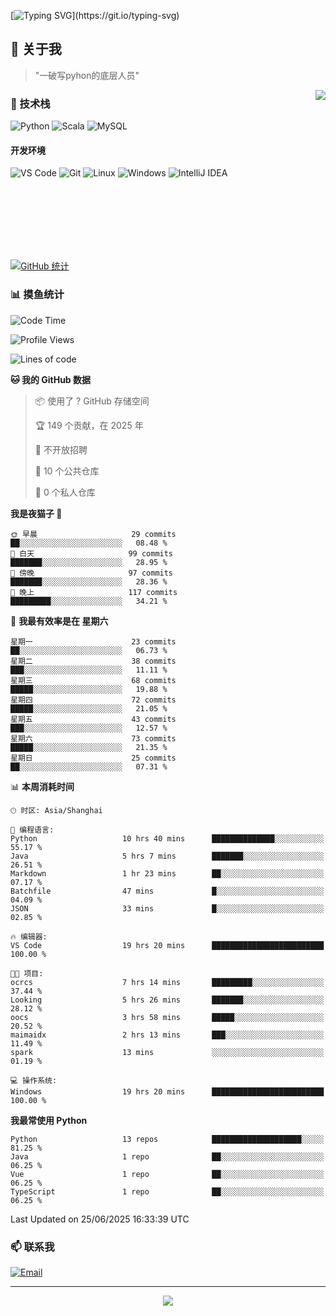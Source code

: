 [![Typing SVG](https://readme-typing-svg.herokuapp.com?font=Fira+Code&pause=1000&color=36BCF7&random=false&width=435&lines=print(%22Hello%2C+World!%22);%23+Welcome+to+my+code+space+%F0%9F%90%8D)](https://git.io/typing-svg)

## 🌟 关于我

> "一破写pyhon的底层人员"

<img align="right" src="https://github-readme-stats.vercel.app/api/top-langs/?username=huanxin996&theme=tokyonight" />

### 🎯 技术栈

![Python](https://img.shields.io/badge/Python-Expert-3776AB?style=for-the-badge&logo=python&logoColor=white)
![Scala](https://img.shields.io/badge/Scala-Expert-DC322F?style=for-the-badge&logo=scala&logoColor=white)
![MySQL](https://img.shields.io/badge/MySQL-Expert-4479A1?style=for-the-badge&logo=mysql&logoColor=white)

#### 开发环境

![VS Code](https://img.shields.io/badge/VS_Code-007ACC?style=for-the-badge&logo=visual-studio-code&logoColor=white)
![Git](https://img.shields.io/badge/Git-F05032?style=for-the-badge&logo=git&logoColor=white)
![Linux](https://img.shields.io/badge/Linux-FCC624?style=for-the-badge&logo=linux&logoColor=black)
![Windows](https://img.shields.io/badge/Windows_11-0078D4?style=for-the-badge&logo=windows11&logoColor=white)
![IntelliJ IDEA](https://img.shields.io/badge/IntelliJ_IDEA-000000?style=for-the-badge&logo=intellij-idea&logoColor=white)

<br/><br/><br/><br/><br/><br/>

  
[![GitHub 统计](https://github-readme-stats.vercel.app/api?username=huanxin996&show_icons=true&theme=tokyonight)](https://github.com/huanxin996)

### 📊 摸鱼统计

<!--START_SECTION:waka-->
![Code Time](http://img.shields.io/badge/Code%20Time-251%20hrs%206%20mins-blue)

![Profile Views](http://img.shields.io/badge/%E4%B8%AA%E4%BA%BA%E8%B5%84%E6%96%99%E8%A7%82%E7%9C%8B%E6%AC%A1%E6%95%B0-0-blue)

![Lines of code](https://img.shields.io/badge/%E4%BB%8E%E3%80%8CHello%20World%E3%80%8D%E8%B5%B7%E6%88%91%E5%B7%B2%E7%BB%8F%E5%86%99%E4%BA%86-2.5%20million%20%E8%A1%8C%E4%BB%A3%E7%A0%81-blue)

**🐱 我的 GitHub 数据** 

> 📦  使用了 ? GitHub 存储空间 
 > 
> 🏆 149 个贡献，在 2025 年
 > 
> 🚫 不开放招聘
 > 
> 📜 10 个公共仓库 
 > 
> 🔑 0 个私人仓库 
 > 
**我是夜猫子 🦉** 

```text
🌞 早晨                     29 commits          ██░░░░░░░░░░░░░░░░░░░░░░░   08.48 % 
🌆 白天                     99 commits          ███████░░░░░░░░░░░░░░░░░░   28.95 % 
🌃 傍晚                     97 commits          ███████░░░░░░░░░░░░░░░░░░   28.36 % 
🌙 晚上                     117 commits         █████████░░░░░░░░░░░░░░░░   34.21 % 
```
📅 **我最有效率是在 星期六** 

```text
星期一                      23 commits          ██░░░░░░░░░░░░░░░░░░░░░░░   06.73 % 
星期二                      38 commits          ███░░░░░░░░░░░░░░░░░░░░░░   11.11 % 
星期三                      68 commits          █████░░░░░░░░░░░░░░░░░░░░   19.88 % 
星期四                      72 commits          █████░░░░░░░░░░░░░░░░░░░░   21.05 % 
星期五                      43 commits          ███░░░░░░░░░░░░░░░░░░░░░░   12.57 % 
星期六                      73 commits          █████░░░░░░░░░░░░░░░░░░░░   21.35 % 
星期日                      25 commits          ██░░░░░░░░░░░░░░░░░░░░░░░   07.31 % 
```


📊 **本周消耗时间** 

```text
🕑︎ 时区: Asia/Shanghai

💬 编程语言: 
Python                   10 hrs 40 mins      ██████████████░░░░░░░░░░░   55.17 % 
Java                     5 hrs 7 mins        ███████░░░░░░░░░░░░░░░░░░   26.51 % 
Markdown                 1 hr 23 mins        ██░░░░░░░░░░░░░░░░░░░░░░░   07.17 % 
Batchfile                47 mins             █░░░░░░░░░░░░░░░░░░░░░░░░   04.09 % 
JSON                     33 mins             █░░░░░░░░░░░░░░░░░░░░░░░░   02.85 % 

🔥 编辑器: 
VS Code                  19 hrs 20 mins      █████████████████████████   100.00 % 

🐱‍💻 项目: 
ocrcs                    7 hrs 14 mins       █████████░░░░░░░░░░░░░░░░   37.44 % 
Looking                  5 hrs 26 mins       ███████░░░░░░░░░░░░░░░░░░   28.12 % 
oocs                     3 hrs 58 mins       █████░░░░░░░░░░░░░░░░░░░░   20.52 % 
maimaidx                 2 hrs 13 mins       ███░░░░░░░░░░░░░░░░░░░░░░   11.49 % 
spark                    13 mins             ░░░░░░░░░░░░░░░░░░░░░░░░░   01.19 % 

💻 操作系统: 
Windows                  19 hrs 20 mins      █████████████████████████   100.00 % 
```

**我最常使用 Python** 

```text
Python                   13 repos            ████████████████████░░░░░   81.25 % 
Java                     1 repo              ██░░░░░░░░░░░░░░░░░░░░░░░   06.25 % 
Vue                      1 repo              ██░░░░░░░░░░░░░░░░░░░░░░░   06.25 % 
TypeScript               1 repo              ██░░░░░░░░░░░░░░░░░░░░░░░   06.25 % 
```




 Last Updated on 25/06/2025 16:33:39 UTC
<!--END_SECTION:waka-->

### 📫 联系我

[![Email](https://img.shields.io/badge/Email-D14836?style=for-the-badge&logo=gmail&logoColor=white)](mailto:mc.xiaolang@Foxmail.com)

---

<p align="center">
  <img src="https://profile-counter.glitch.me/huanxin996/count.svg" />
</p>